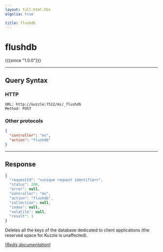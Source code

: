 ```yaml
---
layout: full.html.hbs
algolia: true

title: flushdb
---
```


# flushdb

{{{since "1.0.0"}}}



---

## Query Syntax

### HTTP

```http
URL: http://kuzzle:7512/ms/_flushdb
Method: POST
```

### Other protocols


```json
{
  "controller": "ms",
  "action": "flushdb"
}
```

---

## Response

```javascript
{
  "requestId": "<unique request identifier>",
  "status": 200,
  "error": null,
  "controller": "ms",
  "action": "flushdb",
  "collection": null,
  "index": null,
  "volatile": null,
  "result": 1
}
```

Deletes all the keys of the database dedicated to client applications (the reserved space for Kuzzle is unaffected).

[[_Redis documentation_]](https://redis.io/commands/flushdb)
